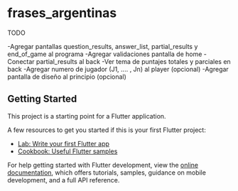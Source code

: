# frases_argentinas

TODO

-Agregar pantallas question_results, answer_list, partial_results y end_of_game al programa
-Agregar validaciones pantalla de home
-Conectar partial_results al back
-Ver tema de puntajes totales y parciales en back
-Agregar numero de jugador (J1, .... , Jn) al player (opcional)
-Agregar pantalla de diseño al principio (opcional)

## Getting Started

This project is a starting point for a Flutter application.

A few resources to get you started if this is your first Flutter project:

- [Lab: Write your first Flutter app](https://docs.flutter.dev/get-started/codelab)
- [Cookbook: Useful Flutter samples](https://docs.flutter.dev/cookbook)

For help getting started with Flutter development, view the
[online documentation](https://docs.flutter.dev/), which offers tutorials,
samples, guidance on mobile development, and a full API reference.
